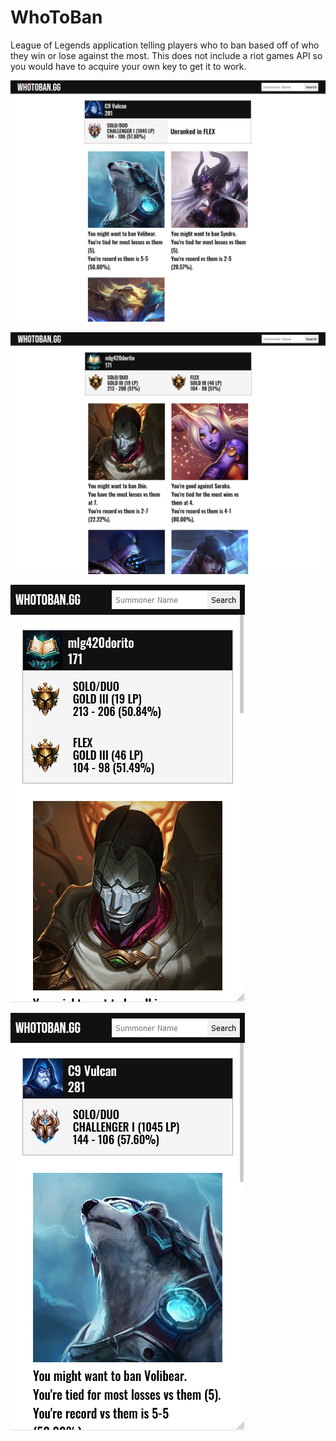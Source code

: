 # WhoToBan
League of Legends application telling players who to ban based off of who they win or lose against the most.
This does not include a riot games API so you would have to acquire your own key to get it to work.

![WhoToBanImg1](../who-to-ban/public/whotoban1.png)

![WhoToBanImg1](../who-to-ban/public/whotoban2.png)

![WhoToBanImg1](../who-to-ban/public/whotoban3.png)

![WhoToBanImg1](../who-to-ban/public/whotoban4.png)